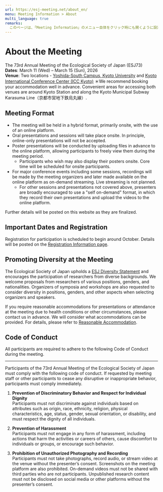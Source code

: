 ```yaml
---
url: https://esj-meeting.net/about_en/
menu: Meeting Information > About
multi_language: true
remarks:
  このページは、「Meeting Information」のメニュー自体をクリック時にも開くように設定。
---
```


# About the Meeting

The 73rd Annual Meeting of the Ecological Society of Japan (ESJ73)  
**Dates**: March 11 (Wed) – March 15 (Sun), 2026  
**Venue**: Two locations - [Yoshida-South Campus, Kyoto University](https://www.kyoto-u.ac.jp/en/access) and [Kyoto International Conference Center (ICC Kyoto)](https://www.icckyoto.or.jp/en/access-2/getting_here/)
＊We recommend booking your accommodation well in advance. Convenient areas for accessing both venues are around Kyoto Station and along the Kyoto Municipal Subway Karasuma Line（京都市営地下鉄烏丸線）.

## Meeting Format

- The meeting will be held in a hybrid format, primarily onsite, with the use of an online platform.
- Oral presentations and sessions will take place onsite. In principle, online-only presentations will not be accepted.
- Poster presentations will be conducted by uploading files in advance to the online platform, allowing participants to freely view them during the meeting period.
    - Participants who wish may also display their posters onsite. Core time will be scheduled for onsite participants.
- For major conference events including some sessions, recordings will be made by the meeting organizers and later made available on the online platform as on-demand streaming. Live streaming is not planned.
    - For other sessions and presentations not covered above, presenters are broadly encouraged to use a "self on-demand" format, in which they record their own presentations and upload the videos to the online platform.

Further details will be posted on this website as they are finalized.

## Important Dates and Registration

Registration for participation is scheduled to begin around October. Details will be posted on the [Registration Information page](/registinfo_en).

## Promoting Diversity at the Meeting

The Ecological Society of Japan upholds a [ESJ Diversity Statement](https://www.esj.ne.jp/esj/e_index.html#diversity) and encourages the participation of researchers from diverse backgrounds. We welcome proposals from researchers of various positions, genders, and nationalities. Organizers of symposia and workshops are also requested to consider diversity in positions, genders, and other aspects when selecting organizers and speakers.

If you require reasonable accommodations for presentations or attendance at the meeting due to health conditions or other circumstances, please contact us in advance. We will consider what accommodations can be provided. For details, please refer to [Reasonable Accommodation](/reasonable_accom_en).

## Code of Conduct

All participants are required to adhere to the following Code of Conduct during the meeting.

-------------------------------------------------------------------------------

Participants of the 73rd Annual Meeting of the Ecological Society of Japan must comply with the following code of conduct. If requested by meeting staff or other participants to cease any disruptive or inappropriate behavior, participants must comply immediately.

1. **Prevention of Discriminatory Behavior and Respect for Individual Dignity**  
Participants must not discriminate against individuals based on attributes such as origin, race, ethnicity, religion, physical characteristics, age, status, gender, sexual orientation, or disability, and must respect the dignity of all individuals.

2. **Prevention of Harassment**  
Participants must not engage in any form of harassment, including actions that harm the activities or careers of others, cause discomfort to individuals or groups, or encourage such behavior.

3. **Prohibition of Unauthorized Photography and Recording**  
Participants must not take photographs, record audio, or stream video at the venue without the presenter’s consent. Screenshots on the meeting platform are also prohibited. On-demand videos must not be shared with third parties who are not participants. Unpublished research content must not be disclosed on social media or other platforms without the presenter’s consent.
